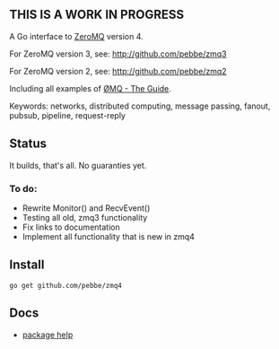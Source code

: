 
## THIS IS A WORK IN PROGRESS

A Go interface to [ZeroMQ](http://www.zeromq.org/) version 4.

For ZeroMQ version 3, see: http://github.com/pebbe/zmq3

For ZeroMQ version 2, see: http://github.com/pebbe/zmq2

Including all examples of [ØMQ - The Guide](http://zguide.zeromq.org/page:all).

Keywords: networks, distributed computing, message passing, fanout, pubsub, pipeline, request-reply

## Status

It builds, that's all. No guaranties yet.

### To do:

 * Rewrite Monitor() and RecvEvent()
 * Testing all old, zmq3 functionality
 * Fix links to documentation
 * Implement all functionality that is new in zmq4

## Install

    go get github.com/pebbe/zmq4

## Docs

 * [package help](http://godoc.org/github.com/pebbe/zmq4)
